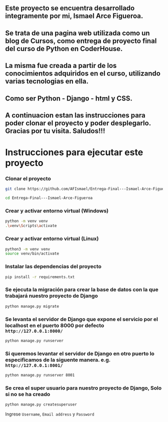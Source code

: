 ## Este proyecto se encuentra desarrollado integramente por mi, **Ismael Arce Figueroa**.

## Se trata de una pagina web utilizada como un blog de Cursos, como entrega de proyecto final del curso de Python en CoderHouse.
## La misma fue creada a partir de los conocimientos adquiridos en el curso, utilizando varias tecnologias en ella.
## Como ser Python - Django - html y CSS.  


## A continuacion estan las instrucciones para poder clonar el proyecto y poder desplegarlo. Gracias por tu visita. Saludos!!!

# Instrucciones para ejecutar este proyecto

### Clonar el proyecto
```bash
git clone https://github.com/AFIsmael/Entrega-Final---Ismael-Arce-Figueroa.git

cd Entrega-Final---Ismael-Arce-Figueroa

```

### Crear y activar entorno virtual (Windows)
```bash
python -m venv venv
.\venv\Scripts\activate
```

### Crear y activar entorno virtual (Linux)
```bash
python3 -m venv venv
source venv/bin/activate
```

### Instalar las dependencias del proyecto
```bash
pip install -r requirements.txt
```


### Se ejecuta la migración para crear la base de datos con la que trabajará nuestro proyecto de Django
```bash
python manage.py migrate
```

### Se levanta el servidor de Django que expone el servicio por el localhost en el puerto 8000 por defecto `http://127.0.0.1:8000/` 
```bash
python manage.py runserver
```

### Si queremos levantar el servidor de Django en otro puerto lo especificamos de la siguente manera. e.g. `http://127.0.0.1:8001/`
```bash
python manage.py runserver 8001
```


### Se crea el super usuario para nuestro proyecto de Django, **Solo si no se ha creado**
```bash
python manage.py createsuperuser
```
Ingrese `Username`, `Email address` y `Password`  




